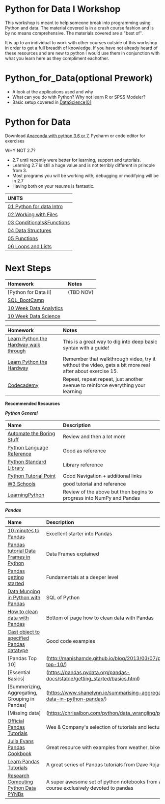 # Python for Data I Workshop
This workshop is meant to help someone break into programming using Python and data. The material covered is in a crash course fashion 
and is by no means comprehensive. The materials covered are a "best of". 

It is up to an individual to work with other courses outside of this workshop in order to get a full breadth of knowledge.  If you have not already heard of these resources and are new to python I would use them in conjunction with what you learn here as they compliment eachother. 

# Python_for_Data(optional Prework)
* A look at the applications used and why
* What can you do with Python? Why not learn R or SPSS Modeler?
* Basic setup covered in [DataScience101](https://github.com/Morrisdata/DataScience101)

# Python for Data
Download [Anaconda with python 3.6 or 7](https://www.continuum.io/downloads), Pycharm or code editor for exercises

WHY NOT 2.7?
- 2.7 until recently were better for learning, support and tutorials. 
- Learning 2.7 is still a huge value and is not terribly different in princple from 3. 
- Most programs you will be working with, debugging or modifying will be in 2.7
- Having both on your resume is fantastic.

|UNITS|
|:----|
|[01 Python for data Intro](https://github.com/Morrisdata/Python_for_Data_I/blob/master/New_Code/01_python_for_data_I_intro.py)|
|[02 Working with Files](https://github.com/Morrisdata/Python_for_Data_I/blob/master/New_Code/02_python_for_data_I_files.py)|
|[03 Conditionals&Functions](https://github.com/Morrisdata/Python_for_Data_I/blob/master/New_Code/03_python_for_data_I_conditionals%26functions.py)|
|[04 Data Structures](https://github.com/Morrisdata/Python_for_Data_I/blob/master/New_Code/04_python_for_data_I_data_structures.py)|
|[05 Functions](https://github.com/Morrisdata/Python_for_Data_I/blob/master/New_Code/05_python_for_data_I_functions_math.py)|
|[06 Loops and Lists](https://github.com/Morrisdata/Python_for_Data_I/blob/master/New_Code/06_python_for_data_I_loops_lists.py)

# Next Steps

|Homework|Notes|
|:-------|:-----|
|[Python for Data II]|(TBD NOV)|
|[SQL_BootCamp](https://generalassemb.ly/education/sql-bootcamp/seattle/46179)|
|[10 Week Data Analytics](https://generalassemb.ly/education/data-analytics)|
|[10 Week Data Science](https://generalassemb.ly/education/data-science)|


|Homework|Notes|
|:-------|:-----|
|[Learn Python the Hardway walk through](https://www.youtube.com/playlist?list=PLCHnubFzFwjJVEvQk-FuEynAuwGV_4BNS)|This is a great way to dig into deep basic syntax with a guide!|
|[Learn Python the Hardway](https://learnpythonthehardway.org/)|Remember that walkthrough video, try it without the video, gets a bit more real after about exercise 15.| 
|[Codecademy](https://www.codecademy.com/learn/python)|Repeat, repeat repeat, just another avenue to reinforce everything your learning|

**Recommended Resources**

***Python General***

|Name | Description|
|:-------|:-----|
|[Automate the Boring Stuff](https://automatetheboringstuff.com/)|Review and then a lot more|
|[Python Language Reference](https://docs.python.org/3/reference/index.html#reference-index)|Good as reference|
|[Python Standard Library](https://docs.python.org/3/library/index.html)|Library reference |
|[Python Tutorial Point](https://www.tutorialspoint.com/python/python_useful_resources.htm)| Good Navigation + additional links|
|[W3 Schools](https://www.w3schools.com/python/default.asp)| good tutorial and reference|
|[LearningPython](https://www.learnpython.org/) |Review of the above but then begins to progress into NumPy and Pandas|

***Pandas***

|Name | Description|
|:-------|:-----|
|[10 minutes to Pandas](https://pandas.pydata.org/pandas-docs/stable/getting_started/10min.html)|Excellent starter into Pandas|
|[Pandas tutorial Data Frames in Python](https://www.datacamp.com/community/tutorials/pandas-tutorial-dataframe-python)| Data Frames explained|
|[Pandas getting started](https://pandas.pydata.org/pandas-docs/stable/getting_started/tutorials.html)|Fundamentals at a deeper level|
|[Data Munging in Python with Pandas](https://pandas.pydata.org/pandas-docs/stable/getting_started/tutorials.html)|SQL of Python|
|[How to clean data with Pandas](https://pandas.pydata.org/pandas-docs/stable/getting_started/tutorials.html)| Bottom of page how to clean data with Pandas|
|[Cast object to specified Pandas datatype](https://pandas.pydata.org/pandas-docs/stable/reference/api/pandas.Series.astype.html)|Good code examples|
|[Pandas Top 10]|(http://manishamde.github.io/blog/2013/03/07/pandas-and-python-top-10/)| Useful and hard to find features |
|[Essential Basics]|(https://pandas.pydata.org/pandas-docs/stable/getting_started/basics.html)| Build fluency and understanding|
|[Summerizing, Aggregating, Grouping in Pandas]| (https://www.shanelynn.ie/summarising-aggregation-and-grouping-data-in-python-pandas/)| Nice write up on subject|
|[Missing data]|(https://chrisalbon.com/python/data_wrangling/pandas_missing_data/)|Good for troubleshooting|
|[Official Pandas Tutorials](http://pandas.pydata.org/pandas-docs/stable/tutorials.html) | Wes & Company's selection of tutorials and lectures|
|[Julia Evans Pandas Cookbook](https://github.com/jvns/pandas-cookbook) | Great resource with examples from weather, bikes and 311 calls|
|[Learn Pandas Tutorials](https://bitbucket.org/hrojas/learn-pandas) | A great series of Pandas tutorials from Dave Rojas|
|[Research Computing Python Data PYNBs](https://github.com/ResearchComputing/Meetup-Fall-2013/tree/master/python) | A super awesome set of python notebooks from a meetup-based course exclusively devoted to pandas|
